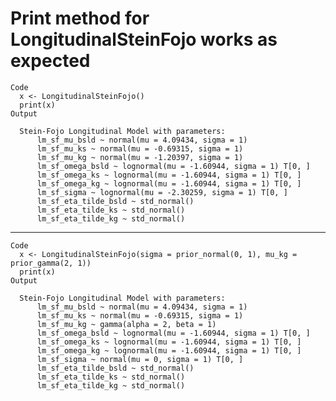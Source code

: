 # Print method for LongitudinalSteinFojo works as expected

    Code
      x <- LongitudinalSteinFojo()
      print(x)
    Output
      
      Stein-Fojo Longitudinal Model with parameters:
          lm_sf_mu_bsld ~ normal(mu = 4.09434, sigma = 1)
          lm_sf_mu_ks ~ normal(mu = -0.69315, sigma = 1)
          lm_sf_mu_kg ~ normal(mu = -1.20397, sigma = 1)
          lm_sf_omega_bsld ~ lognormal(mu = -1.60944, sigma = 1) T[0, ]
          lm_sf_omega_ks ~ lognormal(mu = -1.60944, sigma = 1) T[0, ]
          lm_sf_omega_kg ~ lognormal(mu = -1.60944, sigma = 1) T[0, ]
          lm_sf_sigma ~ lognormal(mu = -2.30259, sigma = 1) T[0, ]
          lm_sf_eta_tilde_bsld ~ std_normal()
          lm_sf_eta_tilde_ks ~ std_normal()
          lm_sf_eta_tilde_kg ~ std_normal()
      

---

    Code
      x <- LongitudinalSteinFojo(sigma = prior_normal(0, 1), mu_kg = prior_gamma(2, 1))
      print(x)
    Output
      
      Stein-Fojo Longitudinal Model with parameters:
          lm_sf_mu_bsld ~ normal(mu = 4.09434, sigma = 1)
          lm_sf_mu_ks ~ normal(mu = -0.69315, sigma = 1)
          lm_sf_mu_kg ~ gamma(alpha = 2, beta = 1)
          lm_sf_omega_bsld ~ lognormal(mu = -1.60944, sigma = 1) T[0, ]
          lm_sf_omega_ks ~ lognormal(mu = -1.60944, sigma = 1) T[0, ]
          lm_sf_omega_kg ~ lognormal(mu = -1.60944, sigma = 1) T[0, ]
          lm_sf_sigma ~ normal(mu = 0, sigma = 1) T[0, ]
          lm_sf_eta_tilde_bsld ~ std_normal()
          lm_sf_eta_tilde_ks ~ std_normal()
          lm_sf_eta_tilde_kg ~ std_normal()
      

